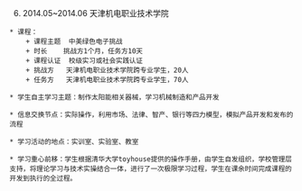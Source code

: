   6. 2014.05~2014.06 天津机电职业技术学院
  <!-- 图片6 -->
    * 课程：
        + 课程主题	中美绿色电子挑战
        + 时长	挑战方1个月，任务方10天
        + 课程认证	校级实习或社会实践认证
        + 挑战方	天津机电职业技术学院跨专业学生，20人
        + 任务方	天津机电职业技术学院跨专业学生，70人

    * 学生自主学习主题：制作太阳能相关器械，学习机械制造和产品开发

    * 信息交换节点：实际操作，利用市场、法律、智产、银行等四力模型，模拟产品开发和发布的流程

    * 学习活动的地点：实训室、实验室、教室

    * 学习重心前移：学生根据清华大学toyhouse提供的操作手册，由学生自发组织，学校管理层支持，将理论学习与技术实操结合一体，进行了一次极限学习过程，学生在课余时间完成课程的开发到执行的全过程。